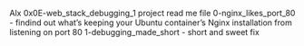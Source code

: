 Alx 0x0E-web_stack_debugging_1 project read me file
0-nginx_likes_port_80 - findind out what’s keeping your Ubuntu container’s Nginx installation from listening on port 80
1-debugging_made_short - short and sweet fix
